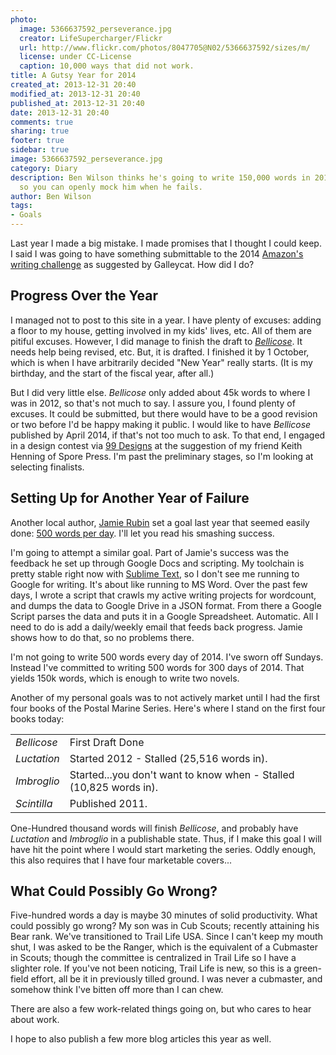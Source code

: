 ```yaml
---
photo:
  image: 5366637592_perseverance.jpg
  creator: LifeSupercharger/Flickr
  url: http://www.flickr.com/photos/8047705@N02/5366637592/sizes/m/
  license: under CC-License
  caption: 10,000 ways that did not work.
title: A Gutsy Year for 2014
created_at: 2013-12-31 20:40
modified_at: 2013-12-31 20:40
published_at: 2013-12-31 20:40
date: 2013-12-31 20:40
comments: true
sharing: true
footer: true
sidebar: true
image: 5366637592_perseverance.jpg
category: Diary
description: Ben Wilson thinks he's going to write 150,000 words in 2014. Read more
  so you can openly mock him when he fails.
author: Ben Wilson
tags:
- Goals
---
```


<!--Lead Paragraph-->

Last year I made a big mistake. I made promises that I thought I could keep. I said I was going to have something submittable to the 2014
[Amazon's writing challenge](https://web.archive.org/web/20150108092708/http://www.mediabistro.com/galleycat/how-to-submit-your-novel-in-the-new-year_b63061) as suggested by Galleycat. How did I do?

<!-- more -->
## Progress Over the Year

I managed not to post to this site in a year. I have plenty of excuses: adding a floor to my house, getting involved in my kids' lives, etc. All of them are pitiful excuses. However, I did manage to finish the draft to _[Bellicose](/books/)_. It needs help being revised, etc. But, it is drafted. I finished it by 1 October, which is when I have arbitrarily decided "New Year" really starts. (It is my birthday, and the start of the fiscal year, after all.)

But I did very little else. _Bellicose_ only added about 45k words to where I was in 2012, so that's not much to say. I assure you, I found plenty of excuses. It could be submitted, but there would have to be a good revision or two before I'd be happy making it public. I would like to have _Bellicose_ published by April 2014, if that's not too much to ask. To that end, I engaged in a design contest via [99 Designs](http://99designs.com) at the suggestion of my friend Keith Henning of Spore Press. I'm past the preliminary stages, so I'm looking at selecting finalists.

## Setting Up for Another Year of Failure

Another local author, [Jamie Rubin](http://www.jamierubin.net/) set a goal last year that seemed easily done: [500 words per day](http://www.jamierubin.net/2013/12/29/7-lessons-learned-from-300-days-of-writing/). I'll let you read his smashing success.

I'm going to attempt a similar goal. Part of Jamie's success was the feedback he set up through Google Docs and scripting. My toolchain is pretty stable right now with [Sublime Text](#), so I don't see me running to Google for writing. It's about like running to MS Word. Over the past few days, I wrote a script that crawls my active writing projects for wordcount, and dumps the data to Google Drive in a JSON format. From there a Google Script parses the data and puts it in a Google Spreadsheet. Automatic. All I need to do is add a daily/weekly email that feeds back progress. Jamie shows how to do that, so no problems there.

I'm not going to write 500 words every day of 2014. I've sworn off Sundays. Instead I've committed to writing 500 words for 300 days of 2014. That yields 150k words, which is enough to write two novels.

Another of my personal goals was to not actively market until I had the first four books of the Postal Marine Series. Here's where I stand on the first four books today:

<table class='table table-striped'>
  <tr> <td><em>Bellicose</em></td><td>First Draft Done</td> </tr>
  <tr> <td><em>Luctation</em></td><td>Started 2012 - Stalled (25,516 words in).</td> </tr>
  <tr> <td><em>Imbroglio</em></td><td>Started...you don't want to know when - Stalled (10,825 words in).</td> </tr>
  <tr> <td><em>Scintilla</em></td><td>Published 2011.</td> </tr>
</table>

One-Hundred thousand words will finish _Bellicose_, and probably have _Luctation_ and _Imbroglio_ in a publishable state. Thus, if I make this goal I will have hit the point where I would start marketing the series. Oddly enough, this also requires that I have four marketable covers...

## What Could Possibly Go Wrong?

Five-hundred words a day is maybe 30 minutes of solid productivity. What could possibly go wrong? My son was in Cub Scouts; recently attaining his Bear rank. We've transitioned to Trail Life USA. Since I can't keep my mouth shut, I was asked to be the Ranger, which is the equivalent of a Cubmaster in Scouts; though the committee is centralized in Trail Life so I have a slighter role. If you've not been noticing, Trail Life is new, so this is a green-field effort, all be it in previously tilled ground. I was never a cubmaster, and somehow think I've bitten off more than I can chew.

There are also a few work-related things going on, but who cares to hear about work.

I hope to also publish a few more blog articles this year as well.
